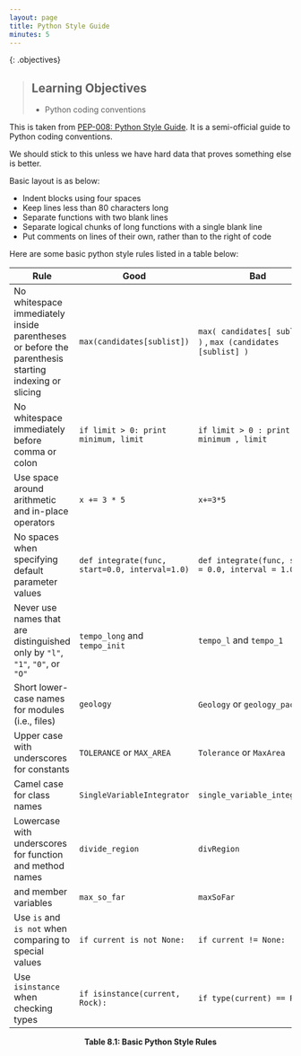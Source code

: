```yaml
---
layout: page
title: Python Style Guide
minutes: 5
---
```



{: .objectives}
> ## Learning Objectives
>
> * Python coding conventions

This is taken from [PEP-008: Python Style Guide](https://www.python.org/dev/peps/pep-0008/).
It is a semi-official guide to Python coding conventions.

We should stick to this unless we have hard data that proves something else is better.

Basic layout is as below:

* Indent blocks using four spaces
* Keep lines less than 80 characters long
* Separate functions with two blank lines
* Separate logical chunks of long functions with a single blank line
* Put comments on lines of their own, rather than to the right of code

Here are some basic python style rules listed in a table below:

| **Rule**  | **Good** | **Bad** |
|--------------|-------------|------------|
| No whitespace immediately inside parentheses or before the parenthesis starting indexing or slicing | `max(candidates[sublist])` | `max( candidates[ sublist ] )` , `max (candidates [sublist] )` |
| No whitespace immediately before comma or colon | `if limit > 0: print minimum, limit` | `if limit > 0 : print minimum , limit` |
| Use space around arithmetic and in-place operators | `x += 3 * 5` | `x+=3*5` |
| No spaces when specifying default parameter values | `def integrate(func, start=0.0, interval=1.0)` | `def integrate(func, start = 0.0, interval = 1.0)` |
| Never use names that are distinguished only by `"l"`, `"1"`, `"0"`, or `"O"` | `tempo_long` and `tempo_init` | `tempo_l` and `tempo_1` |
| Short lower-case names for modules (i.e., files) | `geology` | `Geology` or `geology_package` |
| Upper case with underscores for constants | `TOLERANCE` or `MAX_AREA` | `Tolerance` or `MaxArea` |
| Camel case for class names | `SingleVariableIntegrator` | `single_variable_integrator` |
| Lowercase with underscores for function and method names | `divide_region` | `divRegion` |
| and member variables | `max_so_far` | `maxSoFar` |
| Use `is` and `is not` when comparing to special values | `if current is not None:` | `if current != None:` |
| Use `isinstance` when checking types | `if isinstance(current, Rock):` | `if type(current) == Rock:` |

<p align="center">
     <strong>Table 8.1: Basic Python Style Rules </strong>
</p>




